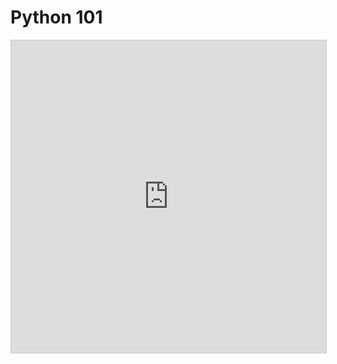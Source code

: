 # Python 101

<iframe src="https://public.zenkit.com/collections/o1LeoQRdJP4/views/83OncgxhU_?hide=filters,views,workspaceLists,listName" style="width: 100%; min-height: 500px;background: transparent; border: 1px solid #ccc;" allowfullscreen>
  <a href="https://public.zenkit.com/collections/o1LeoQRdJP4/views/83OncgxhU_?hide=filters,views,workspaceLists,listName" target="_blank">
    Your browser doesn't support iframes. Click here to open the content in a new tab.
  </a>
</iframe>
